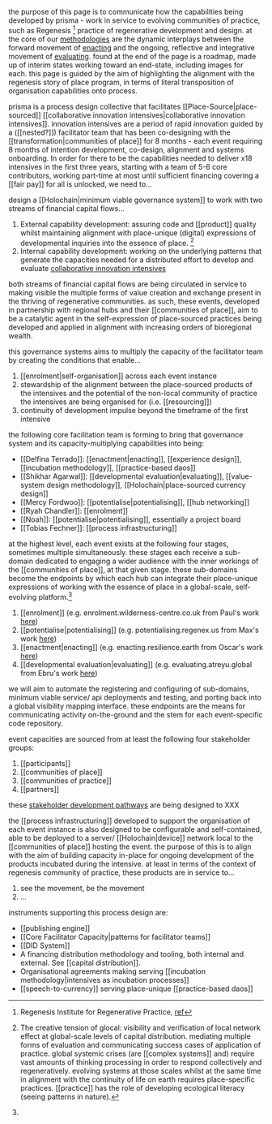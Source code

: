 the purpose of this page is to communicate how the capabilities being developed by prisma - work in service to evolving communities of practice, such as Regenesis [^1] practice of regenerative development and design. at the core of our [methodologies](prisma%20methodologies.md) are the dynamic interplays between the forward movement of [enacting](enactment.md) and the ongoing, reflective and integrative movement of [evaluating](developmental%20evaluation.md). found at the end of the page is a roadmap, made up of interim states working toward an end-state, including images for each. this page is guided by the aim of highlighting the alignment with the regenesis story of place program, in terms of literal transposition of organisation capabilities onto process.

prisma is a process design collective that facilitates [[Place-Source|place-sourced]] [[collaborative innovation intensives|collaborative innovation intensives]]. innovation intensives are a period of rapid innovation guided by a ([[nested?]]) facilitator team that has been co-designing with the [[transformation|communities of place]] for 8 months - each event requiring 8 months of intention development, co-design, alignment and systems onboarding. In order for there to be the capabilities needed to deliver x18 intensives in the first three years, starting with a team of 5-6 core contributors, working part-time at most until sufficient financing covering a [[fair pay]] for all is unlocked, we need to...

design a [[Holochain|minimum viable governance system]] to work with two streams of financial capital flows...

1. External capability development: assuring code and [[product]] quality whilst maintaining alignment with place-unique (digital) expressions of developmental inquiries into the essence of place. [^2]
1. Internal capability development: working on the underlying patterns that generate the capacities needed for a distributed effort to develop and evaluate [collaborative innovation intensives](collaborative%20innovation%20intensives.md)

both streams of financial capital flows are being circulated in service to making visible the multiple forms of value creation and exchange present in the thriving of regenerative communities. as such, these events, developed in partnership with regional hubs and their [[communities of place]], aim to be a catalytic agent in the self-expression of place-sourced practices being developed and applied in alignment with increasing orders of bioregional wealth.

this governance systems aims to multiply the capacity of the facilitator team by creating the conditions that enable...

1. [[enrolment|self-organisation]] across each event instance
2. stewardship of the alignment between the place-sourced products of the intensives and the potential of the non-local community of practice the intensives are being organised for (i.e. [[resourcing]])
3. continuity of development impulse beyond the timeframe of the first intensive

the following core facilitation team is forming to bring that governance system and its capacity-multiplying capabilities into being:

- [[Delfina Terrado]]: [[enactment|enacting]], [[experience design]], [[incubation methodology]], [[practice-based daos]]
- [[Shikhar Agarwal]]: [[developmental evaluation|evaluating]], [[value-system design methodology]], [[Holochain|place-sourced currency design]]
- [[Mercy Fordwoo]]: [[potentialise|potentialising]], [[hub networking]]
- [[Ryah Chandler]]: [[enrolment]]
- [[Noah]]: [[potentialise|potentialising]], essentially a project board
- [[Tobias Fechner]]: [[process infrastructuring]]

at the highest level, each event exists at the following four stages, sometimes multiple simultaneously. these stages each receive a sub-domain dedicated to engaging a wider audience with the inner workings of the [[communities of place]], at that given stage. these sub-domains become the endpoints by which each hub can integrate their place-unique expressions of working with the essence of place in a global-scale, self-evolving platform.[^3] 

1. [[enrolment]] (e.g. enrolment.wilderness-centre.co.uk from Paul's work [here](https://www.wilderness-centre.co.uk/))
2. [[potentialise|potentialising]] (e.g. potentialising.regenex.us from Max's work [here](https://regenex.us/ramboland))
3. [[enactment|enacting]] (e.g. enacting.resilience.earth from Oscar's work [here](https://resilience.earth/))
4. [[developmental evaluation|evaluating]] (e.g. evaluating.atreyu.global from Ebru's work [here](https://atreyu.global/))

we will aim to automate the registering and configuring of sub-domains, minimum viable service/ api deployments and testing, and porting back into a global visibility mapping interface. these endpoints are the means for communicating activity on-the-ground and the stem for each event-specific code repository.

event capacities are sourced from at least the following four stakeholder groups:

1. [[participants]]
2. [[communities of place]]
3. [[communities of practice]]
4. [[partners]]

these [stakeholder development pathways](https://register.prisma.events) are being designed to XXX

the [[process infrastructuring]] developed to support the organisation of each event instance is also designed to be configurable and self-contained, able to be deployed to a server/ [[Holochain|device]] network local to the [[communities of place]] hosting the event. the purpose of this is to align with the aim of building capacity in-place for ongoing development of the products incubated during the intensive. at least in terms of the context of regenesis community of practice, these products are in service to...

1. see the movement, be the movement
2. ...

instruments supporting this process design are:

- [[publishing engine]]
- [[Core Facilitator Capacity|patterns for facilitator teams]]
- [[DID System]]
- A financing distribution methodology and tooling, both internal and external. See [[capital distribution]].
- Organisational agreements making serving [[incubation methodology|intensives as incubation processes]]
- [[speech-to-currency]] serving place-unique [[practice-based daos]]

[^1]: Regenesis Institute for Regenerative Practice, [ref](https://regenerat.es/)
[^2]: The creative tension of glocal: visibility and verification of local network effect at global-scale levels of capital distribution. mediating multiple forms of evaluation and communicating success cases of application of practice. global systemic crises (are [[complex systems]] and) require vast amounts of thinking processing in order to respond collectively and regeneratively. evolving systems at those scales whilst at the same time in alignment with the continuity of life on earth requires place-specific practices. [[practice]] has the role of developing ecological literacy (seeing patterns in nature).
[^3]: 